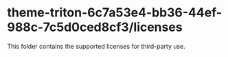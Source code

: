 # theme-triton-6c7a53e4-bb36-44ef-988c-7c5d0ced8cf3/licenses

This folder contains the supported licenses for third-party use.
